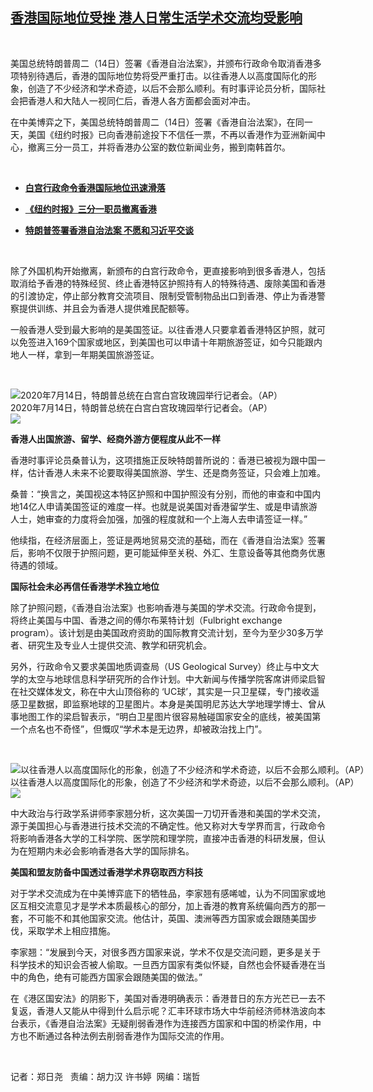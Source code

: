 <!--1594817206000-->
[香港国际地位受挫  港人日常生活学术交流均受影响](https://www.rfa.org/mandarin/yataibaodao/gangtai/ac-07152020082934.html)
------

<p> </p><p>美国总统特朗普周二（14日）签署《香港自治法案》，并颁布行政命令取消香港多项特别待遇后，香港的国际地位势将受严重打击。以往香港人以高度国际化的形象，创造了不少经济和学术奇迹，以后不会那么顺利。有时事评论员分析，国际社会把香港人和大陆人一视同仁后，香港人各方面都会面对冲击。</p><p>在中美博弈之下，美国总统特朗普周二（14日）签署《香港自治法案》，在同一天，美国《纽约时报》已向香港前途投下不信任一票，不再以香港作为亚洲新闻中心，撤离三分一员工，并将香港办公室的数位新闻业务，搬到南韩首尔。</p><p> </p><ul><li><b><a class="external-link" href="http://www.rfa.org/mandarin/Xinwen/WUL0715A-07152020005820.html">白宫行政命令香港国际地位迅速滑落</a></b></li></ul><ul><li><b><a class="external-link" href="http://www.rfa.org/mandarin/Xinwen/WUL0715C-07152020055009.html">《纽约时报》三分一职员撤离香港</a></b></li></ul><ul><li><b><a class="external-link" href="http://www.rfa.org/mandarin/Xinwen/20-07142020212101.html">特朗普签署香港自治法案 不愿和习近平交谈</a></b></li></ul><p> </p><p>除了外国机构开始撤离，新颁布的白宫行政命令，更直接影响到很多香港人，包括取消给予香港的特殊经贸、终止香港特区护照持有人的特殊待遇、废除美国和香港的引渡协定，停止部分教育交流项目、限制受管制物品出口到香港、停止为香港警察提供训练、并且会为香港人提供难民配额等。</p><p>一般香港人受到最大影响的是美国签证。以往香港人只要拿着香港特区护照，就可以免签进入169个国家或地区，到美国也可以申请十年期旅游签证，如今只能跟内地人一样，拿到一年期美国旅游签证。</p><p> </p><p><div class="image-inline captioned" style="width:1500px;"><div style="width:1500px;"><img alt="2020年7月14日，特朗普总统在白宫白宫玫瑰园举行记者会。（AP）" src="https://www.rfa.org/mandarin/yataibaodao/gangtai/ac-07152020082934.html/AP_20196829180377.jpg" title="2020年7月14日，特朗普总统在白宫白宫玫瑰园举行记者会。（AP）"/></div><div class="image-caption"><span style="width:1500px;">2020年7月14日，特朗普总统在白宫白宫玫瑰园举行记者会。（AP）</span><span class="copyright"> </span></div><div id="zoomattribute"><a class="single_image" href="/mandarin/yataibaodao/gangtai/ac-07152020082934.html/AP_20196829180377.jpg" title="2020年7月14日，特朗普总统在白宫白宫玫瑰园举行记者会。（AP）"><img src="/rfa_resources/graphics/icon-zoom.png"/></a></div></div></p><p><b>香港人出国旅游、留学、经商外游方便程度从此不一样</b></p><p>香港时事评论员桑普认为，这项措施正反映特朗普所说的：香港已被视为跟中国一样，估计香港人未来不论要取得美国旅游、学生、还是商务签证，只会难上加难。</p><p>桑普：“换言之，美国视这本特区护照和中国护照没有分别，而他的审查和中国内地14亿人申请美国签证的难度一样。也就是说美国对香港留学生、或是申请旅游人士，她审查的力度将会加强，加强的程度就和一个上海人去申请签证一样。”</p><p>他续指，在经济层面上，签证是两地贸易交流的基础，而在《香港自治法案》签署后，影响不仅限于护照问题，更可能延伸至关税、外汇、生意设备等其他商务优惠待遇的领域。</p><p><b>国际社会未必再信任香港学术独立地位</b></p><p>除了护照问题，《香港自治法案》也影响香港与美国的学术交流。行政命令提到，将终止美国与中国、香港之间的傅尔布莱特计划（Fulbright exchange program）。该计划是由美国政府资助的国际教育交流计划，至今为至少30多万学者、研究生及专业人士提供交流、教学和研究机会。</p><p>另外，行政命令又要求美国地质调查局（US Geological Survey）终止与中文大学的太空与地球信息科学研究所的合作计划。中大新闻与传播学院客席讲师梁启智在社交媒体发文，称在中大山顶俗称的 ‘UC球’，其实是一只卫星碟，专门接收遥感卫星数据，即监察地球的卫星图片。本身是美国明尼苏达大学地理学博士、曾从事地图工作的梁启智表示，“明白卫星图片很容易触碰国家安全的底线，被美国第一个点名也不奇怪”，但慨叹“学术本是无边界，却被政治找上门”。</p><p> </p><p><div class="image-inline captioned" style="width:1500px;"><div style="width:1500px;"><img alt="以往香港人以高度国际化的形象，创造了不少经济和学术奇迹，以后不会那么顺利。（AP）" src="https://www.rfa.org/mandarin/yataibaodao/gangtai/ac-07152020082934.html/AP_20172260532869.jpg" title="以往香港人以高度国际化的形象，创造了不少经济和学术奇迹，以后不会那么顺利。（AP）"/></div><div class="image-caption"><span style="width:1500px;">以往香港人以高度国际化的形象，创造了不少经济和学术奇迹，以后不会那么顺利。（AP）</span><span class="copyright"> </span></div><div id="zoomattribute"><a class="single_image" href="/mandarin/yataibaodao/gangtai/ac-07152020082934.html/AP_20172260532869.jpg" title="以往香港人以高度国际化的形象，创造了不少经济和学术奇迹，以后不会那么顺利。（AP）"><img src="/rfa_resources/graphics/icon-zoom.png"/></a></div></div></p><p>中大政治与行政学系讲师李家翘分析，这次美国一刀切开香港和美国的学术交流，源于美国担心与香港进行技术交流的不确定性。他又称对大专学界而言，行政命令将影响香港各大学的工科学院、医学院和理学院，直接冲击香港的科研发展，但认为在短期内未必会影响香港各大学的国际排名。</p><p><b>美国和盟友防备中国透过香港学术界窃取西方科技</b><b> </b></p><p>对于学术交流成为在中美博弈底下的牺牲品，李家翘有感唏嘘，认为不同国家或地区互相交流意见才是学术本质最核心的部分，加上香港的教育系统偏向西方的那一套，不可能不和其他国家交流。他估计，英国、澳洲等西方国家或会跟随美国步伐，采取学术上相应措施。</p><p>李家翘：“发展到今天，对很多西方国家来说，学术不仅是交流问题，更多是关于科学技术的知识会否被人偷取。一旦西方国家有类似怀疑，自然也会怀疑香港在当中的角色，绝有可能西方国家会跟随美国的做法。”</p><p>在《港区国安法》的阴影下，美国对香港明确表示：香港昔日的东方光芒已一去不复返，香港人又能从中得到什么启示呢？汇丰环球市场大中华前经济师林浩波向本台表示，《香港自治法案》无疑削弱香港作为连接西方国家和中国的桥梁作用，中方也不断通过各种法例去削弱香港作为国际交流的作用。</p><p> </p><p>记者：郑日尧   责编：胡力汉 许书婷  网编：瑞哲</p>
